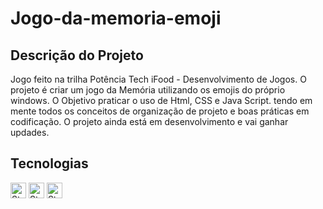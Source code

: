 # Jogo-da-memoria-emoji
## Descrição do Projeto
Jogo feito na trilha Potência Tech iFood - Desenvolvimento de Jogos.
O projeto é criar um jogo da Memória utilizando os emojis do próprio windows.
O Objetivo praticar o uso de Html, CSS e Java Script. tendo em mente todos os conceitos de organização de projeto e boas práticas em codificação.
O projeto ainda está em desenvolvimento e vai ganhar updades.


## Tecnologias 
<img height="25px" alt="Static Badge" src="https://img.shields.io/badge/HTML-E34F26?logo=html5&logoColor=ffffff&labelColor=E34F26&color=E34F26&text_size=15&style=for-the-badge"> <img height="25px" alt="Static Badge" src="https://img.shields.io/badge/CSS 3-1572B6?logo=css3&logoColor=ffffff&labelColor=1572B6&color=1572B6&text_size=15&style=for-the-badge"> <img height="25" alt="Static Badge" src="https://img.shields.io/badge/JavaScript-F7DF1E?logo=javascript&logoColor=ffffff&labelColor=F7DF1E&color=F7DF1E&text_size=15&style=for-the-badge">
